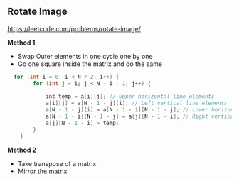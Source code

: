 ##  Rotate Image
https://leetcode.com/problems/rotate-image/

<b> Method 1 </b>
* Swap Outer elements in one cycle one by one
* Go one square inside the matrix and do the same
```cpp
  for (int i = 0; i < N / 2; i++) {
        for (int j = i; j < N - i - 1; j++) {
        
            int temp = a[i][j]; // Upper horizontal line elements
            a[i][j] = a[N - 1 - j][i]; // Left vertical line elements
            a[N - 1 - j][i] = a[N - 1 - i][N - 1 - j]; // Lower horizontal line elements
            a[N - 1 - i][N - 1 - j] = a[j][N - 1 - i]; // Right vertical line elements
            a[j][N - 1 - i] = temp;
        }
    }
```

<b> Method 2 </b>
* Take transpose of a matrix
* Mirror the matrix

